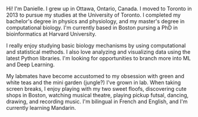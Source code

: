 Hi! I'm Danielle. I grew up in Ottawa, Ontario, Canada.
I moved to Toronto in 2013 to pursue my studies at the University of Toronto.
I completed my bachelor's degree in physics and physiology, and my master's degree in computational biology.
I'm currently based in Boston pursing a PhD in bioinformatics at Harvard University.

I really enjoy studying basic biology mechanisms by using computational and statistical methods.
I also love analyzing and visualizing data using the latest Python libraries. 
I'm looking for opportunities to branch more into ML and Deep Learning.

My labmates have become accustomed to my obsession with green and white teas and the mini garden (jungle?) I've grown in lab.
When taking screen breaks, I enjoy playing with my two sweet floofs, discovering cute shops in Boston, watching musical theatre, playing pickup futsal, dancing, drawing, and recording music.
I'm bilingual in French and English, and I'm currently learning Mandarin.

